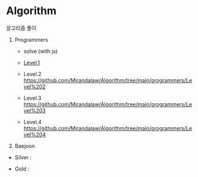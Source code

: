 # Algorithm
알고리즘 풀이
1. Programmers

    - solve (with js)

    - [Level.1](https://github.com/Mirandalaw/Algorithm/tree/main/programmers/Level%201)
  
    - Level.2
      https://github.com/Mirandalaw/Algorithm/tree/main/programmers/Level%202
      
    - Level.3
      https://github.com/Mirandalaw/Algorithm/tree/main/programmers/Level%203
      
    - Level.4
      https://github.com/Mirandalaw/Algorithm/tree/main/programmers/Level%204
  
2. Baejoon
   
  - Silver
   : 
     
   
  - Gold
   : 
